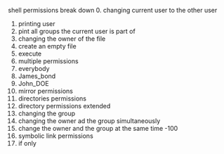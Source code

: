 shell permissions break down
0. changing current user to the other user
1. printing user
2. pint all groups the current user is part of
3. changing the owner of the file
4. create an empty file
5. execute
6. multiple permissions
7. everybody
8. James_bond
9. John_DOE
10. mirror permissions
11. directories permissions
12. directory permissions extended
13. changing the group
13. changing the owner ad the group simultaneously
14. change the owner and the group at the same time -100
15. symbolic link permissions
16. if only

